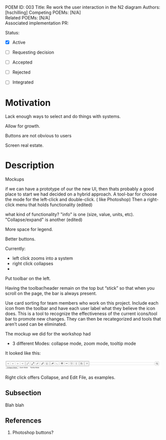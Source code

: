 POEM ID: 003
Title: Re work the user interaction in the N2 diagram
Authors: [hschilling]
Competing POEMs: [N/A]  
Related POEMs: [N/A]  
Associated implementation PR:

Status:

- [x] Active
- [ ] Requesting decision
- [ ] Accepted
- [ ] Rejected
- [ ] Integrated


Motivation
==========
Lack enough ways to select and do things with systems.

Allow for growth.

Buttons are not obvious to users

Screen real estate.


Description
===========

Mockups

if we can have a prototype of our the new UI, then thats probably a good place to start
we had decided on a hybrid approach. A tool-bar for choose the mode for the left-click and double-click. ( like Photoshop)
Then a right-click menu that holds functionality (edited)

what kind of functionality?  "info" is one (size, value, units, etc). "Collapse/expand" is another (edited)

More space for legend.

Better buttons.

Currently:

- left click zooms into a system
- right click collapses
-

Put toolbar on the left.

Having the toolbar/header remain on the top but “stick” so that when you scroll on the
page, the bar is always present.

Use card sorting for team members who work on this project.
Include each icon from the toolbar and have each user label what they believe the icon
does.
This is a tool to recognize the effectiveness of the current icons/tool bar to promote
new changes.
They can then be recategorized and tools that aren’t used can be eliminated.


The mockup we did for the workshop had

- 3 different Modes: collapse mode, zoom mode, tooltip mode

It looked like this:

![workshop button mode mockup](/POEM_006/workshop_mockup_mode_buttons.png)


Right click offers Collapse, and Edit File, as examples.



Subsection
---------------------------
Blah blah


References
----------
1. Photoshop buttons?
